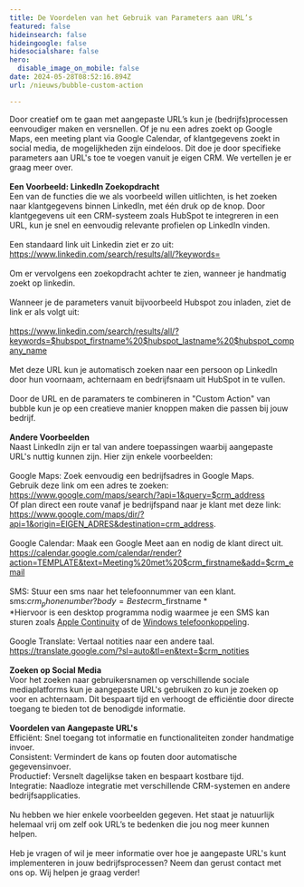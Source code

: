 ```yaml
---
title: De Voordelen van het Gebruik van Parameters aan URL’s
featured: false
hideinsearch: false
hideingoogle: false
hidesocialshare: false
hero:
  disable_image_on_mobile: false
date: 2024-05-28T08:52:16.894Z
url: /nieuws/bubble-custom-action

---
```


Door creatief om te gaan met aangepaste URL’s kun je (bedrijfs)processen eenvoudiger maken en versnellen. Of je nu een adres zoekt op Google Maps, een meeting plant via Google Calendar, of klantgegevens zoekt in social media, de mogelijkheden zijn eindeloos. Dit doe je door specifieke parameters aan URL's toe te voegen vanuit je eigen CRM. We vertellen je er graag meer over.\
\
<b>Een Voorbeeld: LinkedIn Zoekopdracht</b> \
Een van de functies die we als voorbeeld willen uitlichten, is het zoeken naar klantgegevens binnen LinkedIn, met één druk op de knop. Door klantgegevens uit een CRM-systeem zoals HubSpot te integreren in een URL, kun je snel en eenvoudig relevante profielen op LinkedIn vinden.\
\
Een standaard link uit Linkedin ziet er zo uit: <br><https://www.linkedin.com/search/results/all/?keywords=>\
\
Om er vervolgens een zoekopdracht achter te zien, wanneer je handmatig zoekt op linkedin.\
\
Wanneer je de parameters vanuit bijvoorbeeld Hubspot zou inladen, ziet de link er als volgt uit:\
\
<https://www.linkedin.com/search/results/all/?keywords=$hubspot_firstname%20$hubspot_lastname%20$hubspot_company_name>\
\
Met deze URL kun je automatisch zoeken naar een persoon op LinkedIn door hun voornaam, achternaam en bedrijfsnaam uit HubSpot in te vullen.\
\
Door de URL en de paramaters te combineren in "Custom Action" van bubble kun je op een creatieve manier knoppen maken die passen bij jouw bedrijf.\
\
<b>Andere Voorbeelden</b>\
Naast LinkedIn zijn er tal van andere toepassingen waarbij aangepaste URL's nuttig kunnen zijn. Hier zijn enkele voorbeelden:\
\
Google Maps: Zoek eenvoudig een bedrijfsadres in Google Maps.<br>
Gebruik deze link om een adres te zoeken:<br>https://www.google.com/maps/search/?api=1&query=$crm_address<br>
Of plan direct een route vanaf je bedrijfspand naar je klant met deze link:<br>https://www.google.com/maps/dir/?api=1&origin=EIGEN_ADRES&destination=crm_address.
\
<br>Google Calendar: Maak een Google Meet aan en nodig de klant direct uit.\
<https://calendar.google.com/calendar/render?action=TEMPLATE&text=Meeting%20met%20$crm_firstname&add=$crm_email>\
\
SMS: Stuur een sms naar het telefoonnummer van een klant.\
sms:$crm_phonenumber?body=Beste%20$crm_firstname *\
*Hiervoor is een desktop programma nodig waarmee je een SMS kan sturen zoals [Apple Continuity](https://support.apple.com/en-us/102418) of de [Windows telefoonkoppeling](ms-windows-store://pdp/?productid=9NMPJ99VJBWV).\
\
Google Translate: Vertaal notities naar een andere taal.\
<https://translate.google.com/?sl=auto&tl=en&text=$crm_notities>\
\
<b>Zoeken op Social Media</b>\
Voor het zoeken naar gebruikersnamen op verschillende sociale mediaplatforms kun je aangepaste URL's gebruiken zo kun je zoeken op voor en achternaam. Dit bespaart tijd en verhoogt de efficiëntie door directe toegang te bieden tot de benodigde informatie.\
\
<b>Voordelen van Aangepaste URL's</b>\
Efficiënt: Snel toegang tot informatie en functionaliteiten zonder handmatige invoer.\
Consistent: Vermindert de kans op fouten door automatische gegevensinvoer.\
Productief: Versnelt dagelijkse taken en bespaart kostbare tijd.\
Integratie: Naadloze integratie met verschillende CRM-systemen en andere bedrijfsapplicaties.\
\
Nu hebben we hier enkele voorbeelden gegeven. Het staat je natuurlijk helemaal vrij om zelf ook URL’s te bedenken die jou nog meer kunnen helpen.\
\
Heb je vragen of wil je meer informatie over hoe je aangepaste URL's kunt implementeren in jouw bedrijfsprocessen? Neem dan gerust contact met ons op. Wij helpen je graag verder!
